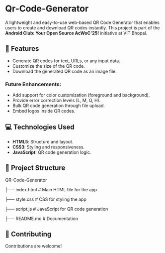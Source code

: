 # Qr-Code-Generator

A lightweight and easy-to-use web-based QR Code Generator that enables users to create and download QR codes instantly. This project is part of the **Android Club: Your Open Source AcWoC'25!** initiative at VIT Bhopal.

## 🚀 Features

- Generate QR codes for text, URLs, or any input data.
- Customize the size of the QR code.
- Download the generated QR code as an image file.

### Future Enhancements:
- Add support for color customization (foreground and background).
- Provide error correction levels (L, M, Q, H).
- Bulk QR code generation through file upload.
- Embed logos inside QR codes.

## 💻 Technologies Used

- **HTML5**: Structure and layout.
- **CSS3**: Styling and responsiveness.
- **JavaScript**: QR code generation logic.

## 📂 Project Structure
QR-Code-Generator

├── index.html # Main HTML file for the app 

├── style.css # CSS for styling the app 

├── script.js # JavaScript for QR code generation

├── README.md # Documentation


## 🤝 Contributing

Contributions are welcome! 




